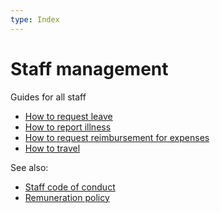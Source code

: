 ```yaml
---
type: Index
---
```


# Staff management

Guides for all staff

* [How to request leave](leave.md)
* [How to report illness](sickness.md)
* [How to request reimbursement for expenses](expense.md)
* [How to travel](travel.md)

See also:

* [Staff code of conduct](../../organization/staff-code-of-conduct.md)
* [Remuneration policy](../../organization/remuneration-policy.md)
